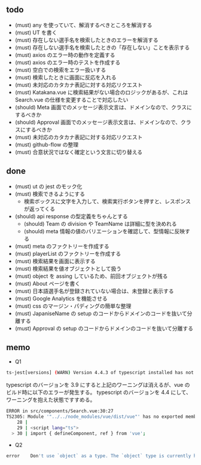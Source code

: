 ## todo
- (must) any を使っていて、解消するべきところを解消する
- (must) UT を書く
- (must) 存在しない選手名を検索したときのエラーを解消する
- (must) 存在しない選手名を検索したときの「存在しない」ことを表示する
- (must) axios のエラー時の動作を定義する
- (must) axios のエラー時のテストを作成する
- (must) 空白での検索をエラー扱いする
- (must) 検索したときに画面に反応を入れる
- (must) 未対応のカタカナ表記に対する対応リクエスト
- (must) Katakana.vue に検索結果がない場合のロジックがあるが、これは Search.vue の仕様を変更することで対応したい
- (should) Meta 画面でのメッセージ表示文言は、ドメインなので、クラスにするべきか
- (should) Approval 画面でのメッセージ表示文言は、ドメインなので、クラスにするべきか
- (must) 未対応のカタカナ表記に対する対応リクエスト
- (must) github-flow の整理
- (must) 合意状況ではなく確定という文言に切り替える


## done
- (must) ut の jest のモック化
- (must) 検索できるようにする
  - 検索ボックスに文字を入力して、検索実行ボタンを押すと、レスポンスが返ってくる
- (should) api response の型定義をちゃんとする
  - (should) Team の division や TeamName は詳細に型を決めれる
  - (should) meta 情報の値のバリエーションを確認して、型情報に反映する
- (must) meta のファクトリーを作成する
- (must) playerList のファクトリーを作成する
- (must) 検索結果を画面に表示する
- (must) 検索結果を値オブジェクトとして扱う
- (must) object を assing しているため、前回オブジェクトが残る
- (must) About ページを書く
- (must) 日本語選手名が登録されていない場合は、未登録と表示する
- (must) Google Analytics を機能させる
- (must) css のマージン・パディングの簡単な整理
- (must) JapaniseName の setup のコードからドメインのコードを抜いて分離する
- (must) Approval の setup のコードからドメインのコードを抜いて分離する


## memo

- Q1

```sh
ts-jest[versions] (WARN) Version 4.4.3 of typescript installed has not been tested with ts-jest. If you're experiencing issues, consider using a supported version (>=2.7.0 <4.0.0). Please do not report issues in ts-jest if you are using unsupported versions.
```

typescript のバージョンを 3.9 にすると上記のワーニングは消えるが、vue のビルド時に以下のエラーが発生する。
typescript のバージョンを 4.4 にして、ワーニングを抱えた状態ですすめる。

```sh
ERROR in src/components/Search.vue:30:27
TS2305: Module '"../../node_modules/vue/dist/vue"' has no exported member 'ref'.
    28 |
    29 | <script lang="ts">
  > 30 | import { defineComponent, ref } from 'vue';
```

- Q2

```sh
error    Don't use `object` as a type. The `object` type is currently hard to use ([see this issue](https://github.com/microsoft/TypeScript/issues/21732)
```


